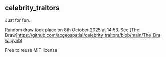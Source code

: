 ## celebrity_traitors

Just for fun. 

Random draw took place on 8th October 2025 at 14:53. See [The Draw]https://github.com/acgeospatial/celebrity_traitors/blob/main/The_Draw.ipynb)

Free to reuse MIT license
